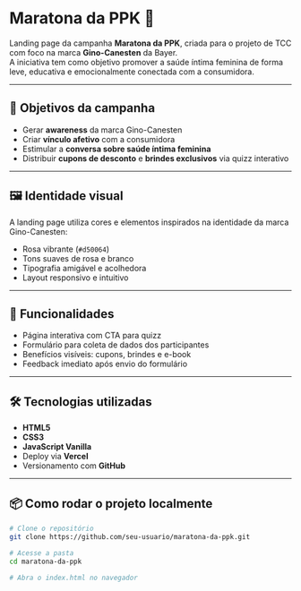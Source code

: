 # Maratona da PPK 💖

Landing page da campanha **Maratona da PPK**, criada para o projeto de TCC com foco na marca **Gino-Canesten** da Bayer.  
A iniciativa tem como objetivo promover a saúde íntima feminina de forma leve, educativa e emocionalmente conectada com a consumidora.

---

## 🎯 Objetivos da campanha

- Gerar **awareness** da marca Gino-Canesten
- Criar **vínculo afetivo** com a consumidora
- Estimular a **conversa sobre saúde íntima feminina**
- Distribuir **cupons de desconto** e **brindes exclusivos** via quizz interativo

---

## 🖼️ Identidade visual

A landing page utiliza cores e elementos inspirados na identidade da marca Gino-Canesten:
- Rosa vibrante (`#d50064`)
- Tons suaves de rosa e branco
- Tipografia amigável e acolhedora
- Layout responsivo e intuitivo

---

## 🚀 Funcionalidades

- Página interativa com CTA para quizz
- Formulário para coleta de dados dos participantes
- Benefícios visíveis: cupons, brindes e e-book
- Feedback imediato após envio do formulário

---

## 🛠️ Tecnologias utilizadas

- **HTML5**
- **CSS3**
- **JavaScript Vanilla**
- Deploy via **Vercel**
- Versionamento com **GitHub**

---

## 📦 Como rodar o projeto localmente

```bash
# Clone o repositório
git clone https://github.com/seu-usuario/maratona-da-ppk.git

# Acesse a pasta
cd maratona-da-ppk

# Abra o index.html no navegador
